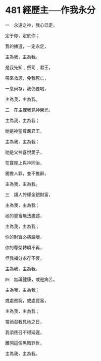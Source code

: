 # 481 經歷主──作我永分

一　永遠之神，我心已定，

定于你，定於你；

我的揀選，一定永定，

主為我，主為我。

是我先知﹑祭司﹑君王，

帶來救恩，免我死亡，

一息尚存，我仍要唱，

主為我，主為我。

二　在主裡我見神榮光，

主為我，主為我；

祂是神聖尊嚴君王，

主為我，主為我；

祂是父神喜悅愛子，

在寶座上與神同治，

獨擔人罪，並不推辭，

主為我，主為我。

三　讓人誇耀金銀財富，

主為我，主為我；

祂的豐富無法盡述，

主為我，主為我；

你的財寶必將鏽壞，

你的尊榮轉瞬不再，

但我福分永存不衰，

主為我，主為我。

四　無論健康，或是病苦，

主為我，主為我；

或處貧窮，或處豐富，

主為我，主為我；

當祂召我見祂之日，

我須應召不得延遲，

離開這個黑暗罪世，

主為我，主為我。

